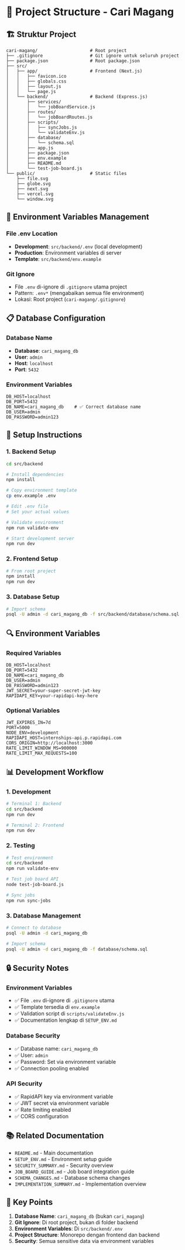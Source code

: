 # 📁 Project Structure - Cari Magang

## 🏗️ Struktur Project

```
cari-magang/                    # Root project
├── .gitignore                  # Git ignore untuk seluruh project
├── package.json                # Root package.json
├── src/
│   ├── app/                    # Frontend (Next.js)
│   │   ├── favicon.ico
│   │   ├── globals.css
│   │   ├── layout.js
│   │   └── page.js
│   └── backend/                # Backend (Express.js)
│       ├── services/
│       │   └── jobBoardService.js
│       ├── routes/
│       │   └── jobBoardRoutes.js
│       ├── scripts/
│       │   ├── syncJobs.js
│       │   └── validateEnv.js
│       ├── database/
│       │   └── schema.sql
│       ├── app.js
│       ├── package.json
│       ├── env.example
│       ├── README.md
│       └── test-job-board.js
└── public/                     # Static files
    ├── file.svg
    ├── globe.svg
    ├── next.svg
    ├── vercel.svg
    └── window.svg
```

## 🔐 Environment Variables Management

### File .env Location

- **Development**: `src/backend/.env` (local development)
- **Production**: Environment variables di server
- **Template**: `src/backend/env.example`

### Git Ignore

- File `.env` di-ignore di `.gitignore` utama project
- Pattern: `.env*` (mengabaikan semua file environment)
- Lokasi: Root project (`cari-magang/.gitignore`)

## 📋 Database Configuration

### Database Name

- **Database**: `cari_magang_db`
- **User**: `admin`
- **Host**: `localhost`
- **Port**: `5432`

### Environment Variables

```env
DB_HOST=localhost
DB_PORT=5432
DB_NAME=cari_magang_db    # ✅ Correct database name
DB_USER=admin
DB_PASSWORD=admin123
```

## 🚀 Setup Instructions

### 1. Backend Setup

```bash
cd src/backend

# Install dependencies
npm install

# Copy environment template
cp env.example .env

# Edit .env file
# Set your actual values

# Validate environment
npm run validate-env

# Start development server
npm run dev
```

### 2. Frontend Setup

```bash
# From root project
npm install
npm run dev
```

### 3. Database Setup

```bash
# Import schema
psql -U admin -d cari_magang_db -f src/backend/database/schema.sql
```

## 🔍 Environment Variables

### Required Variables

```env
DB_HOST=localhost
DB_PORT=5432
DB_NAME=cari_magang_db
DB_USER=admin
DB_PASSWORD=admin123
JWT_SECRET=your-super-secret-jwt-key
RAPIDAPI_KEY=your-rapidapi-key-here
```

### Optional Variables

```env
JWT_EXPIRES_IN=7d
PORT=5000
NODE_ENV=development
RAPIDAPI_HOST=internships-api.p.rapidapi.com
CORS_ORIGIN=http://localhost:3000
RATE_LIMIT_WINDOW_MS=900000
RATE_LIMIT_MAX_REQUESTS=100
```

## 📊 Development Workflow

### 1. Development

```bash
# Terminal 1: Backend
cd src/backend
npm run dev

# Terminal 2: Frontend
npm run dev
```

### 2. Testing

```bash
# Test environment
cd src/backend
npm run validate-env

# Test job board API
node test-job-board.js

# Sync jobs
npm run sync-jobs
```

### 3. Database Management

```bash
# Connect to database
psql -U admin -d cari_magang_db

# Import schema
psql -U admin -d cari_magang_db -f database/schema.sql
```

## 🔒 Security Notes

### Environment Variables

- ✅ File `.env` di-ignore di `.gitignore` utama
- ✅ Template tersedia di `env.example`
- ✅ Validation script di `scripts/validateEnv.js`
- ✅ Documentation lengkap di `SETUP_ENV.md`

### Database Security

- ✅ Database name: `cari_magang_db`
- ✅ User: `admin`
- ✅ Password: Set via environment variable
- ✅ Connection pooling enabled

### API Security

- ✅ RapidAPI key via environment variable
- ✅ JWT secret via environment variable
- ✅ Rate limiting enabled
- ✅ CORS configuration

## 📚 Related Documentation

- `README.md` - Main documentation
- `SETUP_ENV.md` - Environment setup guide
- `SECURITY_SUMMARY.md` - Security overview
- `JOB_BOARD_GUIDE.md` - Job board integration guide
- `SCHEMA_CHANGES.md` - Database schema changes
- `IMPLEMENTATION_SUMMARY.md` - Implementation overview

## 🎯 Key Points

1. **Database Name**: `cari_magang_db` (bukan `cari_magang`)
2. **Git Ignore**: Di root project, bukan di folder backend
3. **Environment Variables**: Di `src/backend/.env`
4. **Project Structure**: Monorepo dengan frontend dan backend
5. **Security**: Semua sensitive data via environment variables
